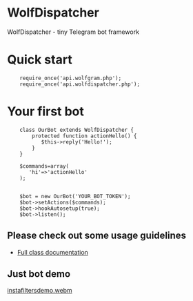# WolfDispatcher
WolfDispatcher - tiny Telegram bot framework


# Quick start

```
    require_once('api.wolfgram.php');
    require_once('api.wolfdispatcher.php');

```

# Your first bot

```
    class OurBot extends WolfDispatcher {
        protected function actionHello() {
           $this->reply('Hello!');
        }
    }

    $commands=array(
       'hi'=>'actionHello'
    );


    $bot = new OurBot('YOUR_BOT_TOKEN');
    $bot->setActions($commands);
    $bot->hookAutosetup(true);
    $bot->listen();

```


## Please check out some usage guidelines

  * [Full class documentation](http://wiki.ubilling.net.ua/doku.php?id=wolfdispatcher)

## Just bot demo

[instafiltersdemo.webm](https://user-images.githubusercontent.com/1496954/184504316-59350e09-b1df-4699-b7b6-6e0d370794d8.webm)

